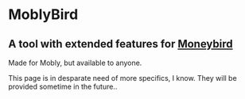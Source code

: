 # MoblyBird
## A tool with extended features for [Moneybird](moneybird.com)
Made for Mobly, but available to anyone.

This page is in desparate need of more specifics, I know.
They will be provided sometime in the future..
